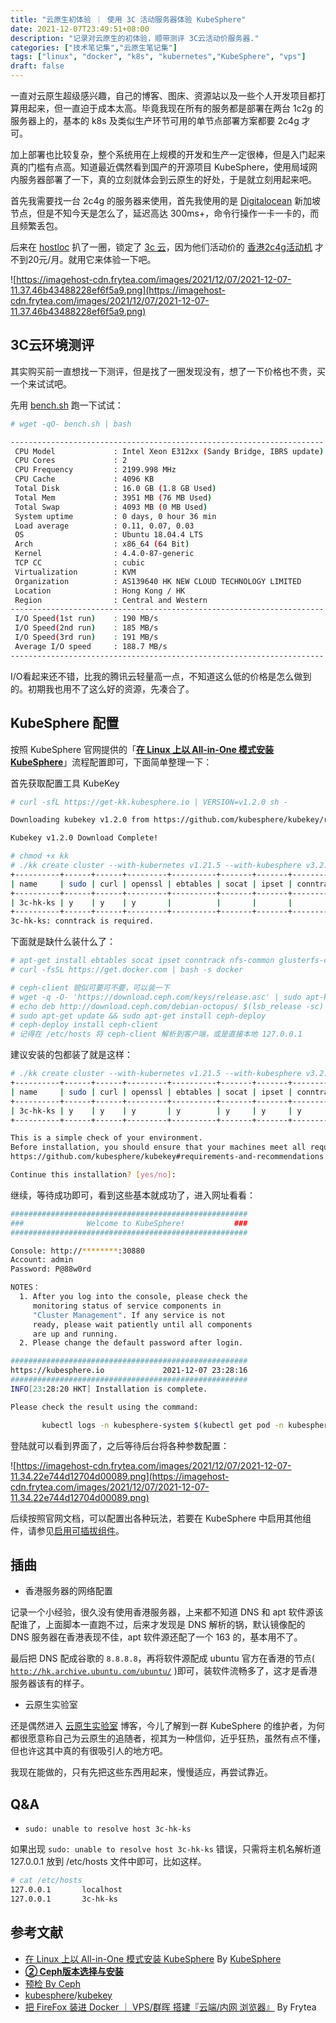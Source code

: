 ```yaml
---
title: "云原生初体验 ｜ 使用 3C 活动服务器体验 KubeSphere"
date: 2021-12-07T23:49:51+08:00
description: "记录对云原生的初体验，顺带测评 3C云活动价服务器."
categories: ["技术笔记集","云原生笔记集"]
tags: ["linux", "docker", "k8s", "kubernetes","KubeSphere", "vps"]
draft: false
---
```


一直对云原生超级感兴趣，自己的博客、图床、资源站以及一些个人开发项目都打算用起来，但一直迫于成本太高。毕竟我现在所有的服务都是部署在两台 1c2g 的服务器上的，基本的 k8s 及类似生产环节可用的单节点部署方案都要 2c4g 才可。

加上部署也比较复杂，整个系统用在上规模的开发和生产一定很棒，但是入门起来真的门槛有点高。知道最近偶然看到国产的开源项目 KubeSphere，使用局域网内服务器部署了一下，真的立刻就体会到云原生的好处，于是就立刻用起来吧。

首先我需要找一台 2c4g 的服务器来使用，首先我使用的是 [Digitalocean](https://www.digitalocean.com) 新加坡节点，但是不知今天是怎么了，延迟高达 300ms+，命令行操作一卡一卡的，而且频繁丢包。

后来在 [hostloc](https://hostloc.com) 扒了一圈，锁定了 [3c 云](http://www.3cccy.com)，因为他们活动价的 [香港2c4g活动机](http://www.3cccy.com/cart?action=configureproduct&pid=355) 才不到20元/月。就用它来体验一下吧。

![https://imagehost-cdn.frytea.com/images/2021/12/07/2021-12-07-11.37.46b43488228ef6f5a9.png](https://imagehost-cdn.frytea.com/images/2021/12/07/2021-12-07-11.37.46b43488228ef6f5a9.png)

## 3C云环境测评

其实购买前一直想找一下测评，但是找了一圈发现没有，想了一下价格也不贵，买一个来试试吧。

先用 [bench.sh](http://bench.sh) 跑一下试试：

```bash
# wget -qO- bench.sh | bash

----------------------------------------------------------------------
 CPU Model             : Intel Xeon E312xx (Sandy Bridge, IBRS update)
 CPU Cores             : 2
 CPU Frequency         : 2199.998 MHz
 CPU Cache             : 4096 KB
 Total Disk            : 16.0 GB (1.8 GB Used)
 Total Mem             : 3951 MB (76 MB Used)
 Total Swap            : 4093 MB (0 MB Used)
 System uptime         : 0 days, 0 hour 36 min
 Load average          : 0.11, 0.07, 0.03
 OS                    : Ubuntu 18.04.4 LTS
 Arch                  : x86_64 (64 Bit)
 Kernel                : 4.4.0-87-generic
 TCP CC                : cubic
 Virtualization        : KVM
 Organization          : AS139640 HK NEW CLOUD TECHNOLOGY LIMITED
 Location              : Hong Kong / HK
 Region                : Central and Western
----------------------------------------------------------------------
 I/O Speed(1st run)    : 190 MB/s
 I/O Speed(2nd run)    : 185 MB/s
 I/O Speed(3rd run)    : 191 MB/s
 Average I/O speed     : 188.7 MB/s
----------------------------------------------------------------------
```

I/O看起来还不错，比我的腾讯云轻量高一点，不知道这么低的价格是怎么做到的。初期我也用不了这么好的资源，先凑合了。

## KubeSphere 配置

按照 KubeSphere 官网提供的「**[在 Linux 上以 All-in-One 模式安装 KubeSphere](https://kubesphere.io/zh/docs/quick-start/all-in-one-on-linux/)**」流程配置即可，下面简单整理一下：

首先获取配置工具 KubeKey

```bash
# curl -sfL https://get-kk.kubesphere.io | VERSION=v1.2.0 sh -

Downloading kubekey v1.2.0 from https://github.com/kubesphere/kubekey/releases/download/v1.2.0/kubekey-v1.2.0-linux-amd64.tar.gz ...

Kubekey v1.2.0 Download Complete!

# chmod +x kk
# ./kk create cluster --with-kubernetes v1.21.5 --with-kubesphere v3.2.0
+----------+------+------+---------+----------+-------+-------+-----------+--------+------------+-------------+------------------+--------------+
| name     | sudo | curl | openssl | ebtables | socat | ipset | conntrack | docker | nfs client | ceph client | glusterfs client | time         |
+----------+------+------+---------+----------+-------+-------+-----------+--------+------------+-------------+------------------+--------------+
| 3c-hk-ks | y    | y    | y       |          |       |       |           |        |            |             |                  | HKT 22:23:03 |
+----------+------+------+---------+----------+-------+-------+-----------+--------+------------+-------------+------------------+--------------+
3c-hk-ks: conntrack is required.
```

下面就是缺什么装什么了：

```bash
# apt-get install ebtables socat ipset conntrack nfs-common glusterfs-client -y
# curl -fsSL https://get.docker.com | bash -s docker

# ceph-client 貌似可要可不要，可以装一下
# wget -q -O- 'https://download.ceph.com/keys/release.asc' | sudo apt-key add -
# echo deb http://download.ceph.com/debian-octopus/ $(lsb_release -sc) main | sudo tee /etc/apt/sources.list.d/ceph.list
# sudo apt-get update && sudo apt-get install ceph-deploy
# ceph-deploy install ceph-client
# 记得在 /etc/hosts 将 ceph-client 解析到客户端，或是直接本地 127.0.0.1
```

建议安装的包都装了就是这样：

```bash
# ./kk create cluster --with-kubernetes v1.21.5 --with-kubesphere v3.2.0
+----------+------+------+---------+----------+-------+-------+-----------+----------+------------+-------------+------------------+--------------+
| name     | sudo | curl | openssl | ebtables | socat | ipset | conntrack | docker   | nfs client | ceph client | glusterfs client | time         |
+----------+------+------+---------+----------+-------+-------+-----------+----------+------------+-------------+------------------+--------------+
| 3c-hk-ks | y    | y    | y       | y        | y     | y     | y         | 20.10.11 | y          | y           | y                | HKT 22:52:12 |
+----------+------+------+---------+----------+-------+-------+-----------+----------+------------+-------------+------------------+--------------+

This is a simple check of your environment.
Before installation, you should ensure that your machines meet all requirements specified at
https://github.com/kubesphere/kubekey#requirements-and-recommendations

Continue this installation? [yes/no]:
```

继续，等待成功即可，看到这些基本就成功了，进入网址看看：

```bash
#####################################################                                                                                                                                             [794/1947]
###              Welcome to KubeSphere!           ###
#####################################################

Console: http://********:30880
Account: admin
Password: P@88w0rd

NOTES：
  1. After you log into the console, please check the
     monitoring status of service components in
     "Cluster Management". If any service is not
     ready, please wait patiently until all components
     are up and running.
  2. Please change the default password after login.

#####################################################
https://kubesphere.io             2021-12-07 23:28:16
#####################################################
INFO[23:28:20 HKT] Installation is complete.

Please check the result using the command:

       kubectl logs -n kubesphere-system $(kubectl get pod -n kubesphere-system -l app=ks-install -o jsonpath='{.items[0].metadata.name}') -f
```

登陆就可以看到界面了，之后等待后台将各种参数配置：

![https://imagehost-cdn.frytea.com/images/2021/12/07/2021-12-07-11.34.22e744d12704d00089.png](https://imagehost-cdn.frytea.com/images/2021/12/07/2021-12-07-11.34.22e744d12704d00089.png)

后续按照官网文档，可以配置出各种玩法，若要在 KubeSphere 中启用其他组件，请参见[启用可插拔组件](https://kubesphere.io/zh/docs/pluggable-components/)。

## 插曲

- 香港服务器的网络配置

记录一个小经验，很久没有使用香港服务器，上来都不知道 DNS 和 apt 软件源该配谁了，上面脚本一直跑不过，后来才发现是 DNS 解析的锅，默认镜像配的 DNS 服务器在香港表现不佳，apt 软件源还配了一个 163 的，基本用不了。

最后把 DNS 配成谷歌的 `8.8.8.8`，再将软件源配成 ubuntu 官方在香港的节点( [`http://hk.archive.ubuntu.com/ubuntu/`](http://hk.archive.ubuntu.com/ubuntu/) )即可，装软件流畅多了，这才是香港服务器该有的样子。

- 云原生实验室

还是偶然进入 [云原生实验室](https://fuckcloudnative.io) 博客，今儿了解到一群 KubeSphere 的维护者，为何都很愿意称自己为云原生的追随者，视其为一种信仰，近乎狂热，虽然有点不懂，但也许这其中真的有很吸引人的地方吧。

我现在能做的，只有先把这些东西用起来，慢慢适应，再尝试靠近。

## Q&A

- `sudo: unable to resolve host 3c-hk-ks`

如果出现 `sudo: unable to resolve host 3c-hk-ks` 错误，只需将主机名解析道 127.0.0.1 放到 /etc/hosts 文件中即可，比如这样。

```bash
# cat /etc/hosts
127.0.0.1       localhost
127.0.0.1       3c-hk-ks
```

## 参考文献

- [在 Linux 上以 All-in-One 模式安装 KubeSphere](https://kubesphere.io/zh/docs/quick-start/all-in-one-on-linux/) By [KubeSphere](https://kubesphere.io/zh/)
- **[② Ceph版本选择与安装](https://www.jianshu.com/p/e7582ec55900)**
- [预检 By Ceph](http://docs.ceph.org.cn/start/quick-start-preflight/#ceph)
- [kubesphere](https://github.com/kubesphere)/[kubekey](https://github.com/kubesphere/kubekey)
- [把 FireFox 装进 Docker ｜ VPS/群晖 搭建『云端/内网 浏览器』](https://www.frytea.com/technology/tips/setting-up-cloud-browser-using-vps/) By Frytea